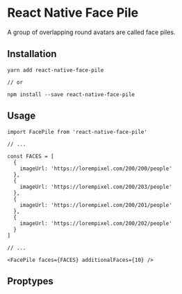 # React Native Face Pile

A group of overlapping round avatars are called face piles.

## Installation

```
yarn add react-native-face-pile

// or

npm install --save react-native-face-pile
```

## Usage

```es6
import FacePile from 'react-native-face-pile'

// ...

const FACES = [
  {
    imageUrl: 'https://lorempixel.com/200/200/people'
  },
  {
    imageUrl: 'https://lorempixel.com/200/203/people'
  },
  {
    imageUrl: 'https://lorempixel.com/200/201/people'
  },
  {
    imageUrl: 'https://lorempixel.com/200/202/people'
  }
]

// ...

<FacePile faces={FACES} additionalFaces={10} />

```

## Proptypes
